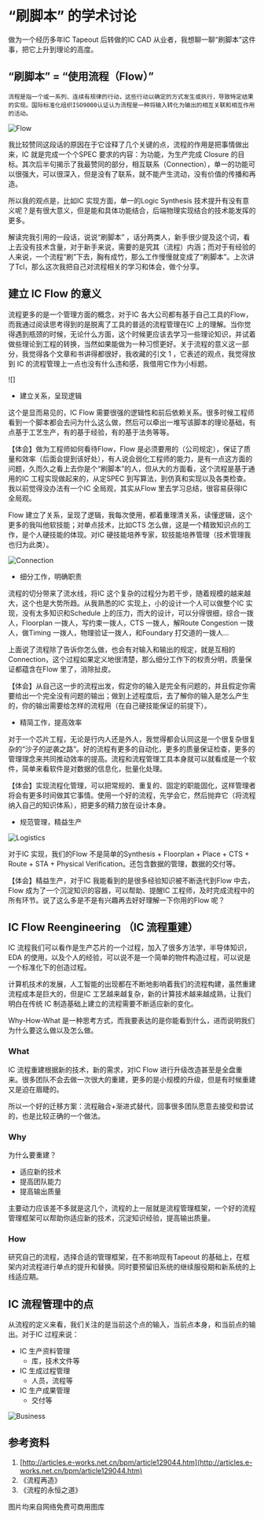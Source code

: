 # “刷脚本” 的学术讨论

做为一个经历多年IC Tapeout 后转做的IC CAD 从业者，我想聊一聊“刷脚本”这件事，把它上升到理论的高度。

## “刷脚本” = “使用流程（Flow）”

    流程是指一个或一系列、连续有规律的行动，这些行动以确定的方式发生或执行，导致特定结果的实现。国际标准化组织ISO9000认证认为流程是一种将输入转化为输出的相互关联和相互作用的活动。

![Flow](../res/img/movement.jpg)

我比较赞同这段话的原因在于它诠释了几个关键的点，流程的作用是把事情做出来，IC 就是完成一个个SPEC 要求的内容：为功能，为生产完成 Closure 的目标。其次后半句揭示了我最赞同的部分，相互联系（Connection），单一的功能可以很强大，可以很深入，但是没有了联系，就不能产生流动，没有价值的传播和再造。

所以我的观点是，比如IC 实现方面，单一的Logic Synthesis 技术提升有没有意义呢？是有很大意义，但是能和具体功能结合，后端物理实现结合的技术能发挥的更多。

解读完我引用的一段话，说说“刷脚本” ，话分两类人，新手很少提及这个词，看上去没有技术含量，对于新手来说，需要的是究其（流程）内涵；而对于有经验的人来说，一个流程“刷”下去，胸有成竹，那么工作慢慢就变成了“刷脚本”。上次讲了Tcl，那么这次我把自己对流程相关的学习和体会，做个分享。

## 建立 IC Flow 的意义

流程更多的是一个管理方面的概念，对于IC 各大公司都有基于自己工具的Flow，而我通过阅读思考得到的是脱离了工具的普适的流程管理在IC 上的理解。当你觉得遇到瓶颈的时候，无论什么方面，这个时候更应该去学习一些理论知识，并试着做些理论到工程的转换，当然如果能做为一种习惯更好。关于流程的意义这一部分，我觉得各个文章和书讲得都很好，我收藏的引文 1 ，它表述的观点，我觉得放到 IC 的流程管理上一点也没有什么违和感，我借用它作为小标题。

![]

- 建立关系，呈现逻辑

这个是显而易见的，IC Flow 需要很强的逻辑性和前后依赖关系。很多时候工程师看到一个脚本都会去问为什么这么做，然后可以牵出一堆写该脚本的理论基础，有点基于工艺生产，有的基于经验，有的基于法务等等。

【体会】做为工程师如何看待Flow，Flow 是必须要用的（公司规定），保证了质量和效率（后面会提到该好处），有人说会弱化工程师的能力，是有一点这方面的问题，久而久之看上去你是个“刷脚本”的人，但从大的方面看，这个流程是基于通用的IC 工程实现做起来的，从定SPEC 到写算法，到仿真和实现以及各类检查。我以前觉得没办法有一个IC 全局观，其实从Flow 里去学习总结，很容易获得IC 全局观。

Flow 建立了关系，呈现了逻辑，我每次使用，都着重理清关系，读懂逻辑，这个更多的我叫他软技能；对单点技术，比如CTS 怎么做，这是一个精致知识点的工作，是个人硬技能的体现。对IC 硬技能培养专家，软技能培养管理（技术管理我也归为此类）。

![Connection](../res/img/connection.jpg)

- 细分工作，明确职责

流程的切分带来了流水线，将IC 这个复杂的过程分为若干步，随着规模的越来越大，这个也是大势所趋。从我熟悉的IC 实现上，小的设计一个人可以做整个IC 实现，没有太多知识和Schedule 上的压力，而大的设计，可以分得很细，综合一拨人，Floorplan 一拨人，写约束一拨人，CTS 一拨人，解Route Congestion 一拨人，做Timing 一拨人，物理验证一拨人，和Foundary 打交道的一拨人...

上面说了流程除了告诉你怎么做，也会有对输入和输出的规定，就是互相的Connection，这个过程如果定义地很清楚，那么细分工作下的权责分明，质量保证都蕴含在Flow 里了，消除扯皮。

【体会】从自己这一步的流程出发，假定你的输入是完全有问题的，并且假定你需要给出一个完全没有问题的输出；做到上述程度后，去了解你的输入是怎么产生的，你的输出需要给怎样的流程用（在自己硬技能保证的前提下）。

- 精简工作，提高效率

对于一个芯片工程，无论是行内人还是外人，我觉得都会认同这是一个很复杂很复杂的“沙子的逆袭之路”。好的流程有更多的自动化，更多的质量保证检查，更多的管理理念来共同推动效率的提高。流程和流程管理工具本身就可以就看成是一个软件，简单来看软件是对数据的信息化，批量化处理。

【体会】实现流程化管理，可以把常规的、重复的、固定的职能固化，这样管理者将会有更多时间做其它事情。使用一个好的流程，先学会它，然后抛弃它（将流程纳入自己的知识体系），把更多的精力放在设计本身。

- 规范管理，精益生产

![Logistics](../res/img/logistics.jpg)

对于IC 实现，我们的Flow 不是简单的Synthesis + Floorplan + Place + CTS + Route + STA + Physical Verification。还包含数据的管理，数据的交付等。

【体会】精益生产，对于IC 我能看到的是很多经验知识被不断迭代到Flow 中去，Flow 成为了一个沉淀知识的容器，可以帮助、提醒IC 工程师，及时完成流程中的所有环节。说了这么多是不是有兴趣再去好好理解一下你用的Flow 呢？

## IC Flow Reengineering （IC 流程重建）

IC 流程我们可以看作是生产芯片的一个过程，加入了很多方法学，半导体知识，EDA 的使用，以及个人的经验，可以说不是一个简单的物件构造过程，可以说是一个标准化下的创造过程。

计算机技术的发展，人工智能的出现都在不断地影响着我们的流程构建，虽然重建流程成本是巨大的，但是IC 工艺越来越复杂，新的计算技术越来越成熟，让我们明白在传统 IC 制造基础上建立的流程需要不断适应新的变化。

Why-How-What 是一种思考方式，而我要表达的是你能看到什么，进而说明我们为什么要这么做以及怎么做。

### What

IC 流程重建根据新的技术，新的需求，对IC Flow 进行升级改造甚至是全盘重来。很多团队不会去做一次很大的重建，更多的是小规模的升级，但是有时候重建又是迫在眉睫的。

所以一个好的迁移方案：流程融合+渐进式替代，回事很多团队愿意去接受和尝试的，也是比较正确的一个做法。

### Why

为什么要重建？

- 适应新的技术
- 提高团队能力
- 提高输出质量

主要动力应该差不多就是这几个，流程的上一层就是流程管理框架，一个好的流程管理框架可以帮助你适应新的技术，沉淀知识经验，提高输出质量。

### How

研究自己的流程，选择合适的管理框架，在不影响现有Tapeout 的基础上，在框架内对流程进行单点的提升和替换。同时要预留旧系统的继续服役期和新系统的上线适应期。

## IC 流程管理中的点

从流程的定义来看，我们关注的是当前这个点的输入，当前点本身，和当前点的输出。对于IC 过程来说：

- IC 生产资料管理
    - 库，技术文件等
- IC 生成过程管理
    - 人员，流程等
- IC 生产成果管理
    - 交付等

![Business](../res/img/business.jpg)

## 参考资料

1. [http://articles.e-works.net.cn/bpm/article129044.htm](http://articles.e-works.net.cn/bpm/article129044.htm)
2. 《流程再造》
3. 《流程的永恒之道》

图片均来自网络免费可商用图库
